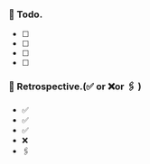 ### 📌 Todo.

-[ ] 
-[ ]  
-[ ]  
-[ ]  

### 🧐 Retrospective.(✅ or ❌or 🖇 ) 

- ✅ 
- ✅ 
- ✅
- ❌
- 🖇 
